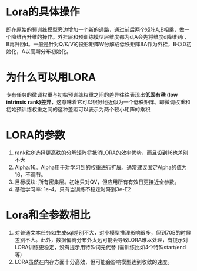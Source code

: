 # Lora的具体操作
即在原始的预训练模型旁边增加一个新的通路，通过前后两个矩阵A,B相乘，做一个降维再升维的操作。外挂层和预训练模型层维度都为d,A会先将维度d降维到r，B再升回d。一般是针对Q/K/V的投影矩阵W分解成低秩矩阵BA作为外挂，B·以0初始化，A以高斯分布初始化。
# 为什么可以用LORA
专有任务的微调权重与初始预训练权重之间的差异往往表现出**低固有秩 (low intrinsic rank)差异**，这意味着它可以很好地近似为一个低秩矩阵。即微调权重和初始预训练权重之间的这种差距可以表示为两个较小矩阵的乘积
# LORA的参数
1. rank秩8:选择更高秩的分解矩阵将抵消LORA的效率优势，而且设到16也差别不大
2. Alpha:16。Alpha用于对学习到的权重进行扩展。通常建议固定Alpha的值为16，不调节。
3. 目标模块: 所有密集层。初始只对QV，但应用所有有效日更接近全参数。
4. 基础学习率: 1e-4。只有当训练不稳定时降到3e-E2
# Lora和全参数相比
1. 对普通文本任务如生成sql差别不大，对小模型推理影响很多，但到70B的时候差别不大。此外，数据偏离分布外太远可能会导致LORA难以处理，有提示对LORA训练更稳定，没有提示用特殊词元代替 (需训练比如4个特殊start/end等)
2. LORA虽然在内存方面十分高效，但可能会影响模型达到收敛的速度。
